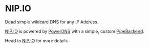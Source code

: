 # NIP.IO

Dead simple wildcard DNS for any IP Address.

[NIP.IO](http://nip.io) is powered by [PowerDNS](https://powerdns.com) with a simple, 
custom [PipeBackend](https://doc.powerdns.com/authoritative/backends/pipe.html).

Head to [NIP.IO](http://nip.io) for more details.
